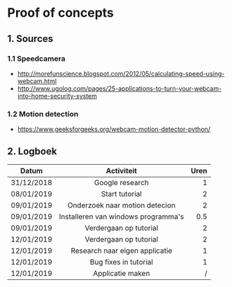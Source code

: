 # Proof of concepts 
## 1. Sources
### 1.1 Speedcamera
* http://morefunscience.blogspot.com/2012/05/calculating-speed-using-webcam.html
* http://www.ugolog.com/pages/25-applications-to-turn-your-webcam-into-home-security-system

### 1.2 Motion detection
* https://www.geeksforgeeks.org/webcam-motion-detector-python/

## 2. Logboek
|       Datum       |                    Activiteit                    |        Uren       |
|-------------------|:------------------------------------------------:|------------------:|
|    31/12/2018     |                   Google research                |          1        |
|    08/01/2019     |                   Start tutorial                 |          2        |
|    09/01/2019     |            Onderzoek naar motion detecion        |          2        |
|    09/01/2019     |          Installeren van windows programma's     |         0.5       |
|    09/01/2019     |                Verdergaan op tutorial            |          2        |
|    12/01/2019     |                Verdergaan op tutorial            |          2        |
|    12/01/2019     |            Research naar eigen applicatie        |          1        |
|    12/01/2019     |                Bug fixes in tutorial             |          1        |
|    12/01/2019     |                   Applicatie maken               |          /        |
